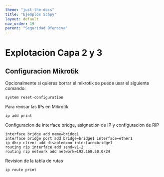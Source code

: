 ```yaml
---
theme: "just-the-docs"
title: "Ejemplos Scapy"
layout: default
nav_order: 19
parent: "Seguridad Ofensiva"
---
```

# Explotacion Capa 2 y 3
## Configuracion Mikrotik
Opcionalmente si quieres borrar el mikrotik se puede usar el siguiente comando:
```
system reset-configuration
```
Para revisar las IPs en Mikrotik
```
ip add print
```
Configuracion de interface bridge, asignacion de IP y configuracion de RIP
```
interface bridge add name=bridge1
interface bridge port add bridge=bridge1 interface=ether1
ip dhcp-client add disabled=no interface=bridge1
routing rip interface add send=v1-2
routing rip network add network=192.168.50.0/24
```
Revision de la tabla de rutas
```
ip route print
```
